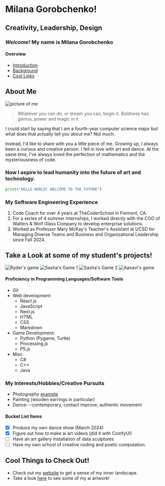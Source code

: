 # Milana Gorobchenko!
## Creativity, Leadership, Design

### *Welcome!* My name is **Milana Gorobchenko**

#### Overview
- [Introduction](#milana-gorobchenko)
- [Background](#about-me)
- [Cool Links](#cool-things-to-check-out)

## About Me

![picture of me](profile.JPEG)

> Whatever you can do, or dream you can, begin it. Boldness has genius, power and magic in it

I could start by saying that I am a fourth-year computer science major but what does that actually tell you about me? Not much.

Instead, I'd like to share with you a little piece of me.
Growing up, I always been a curious and creative person. I fell in love with art and dance. At the same time, I've always loved the perfection of mathematics and the mysteriousness of code. 
### Now I aspire to lead humanity into the future of art and technology.

```python
print("HELLO WORLD! WELCOME TO THE FUTURE")
```

### My Software Engineering Experience
1. Code Coach for over 4 years at TheCoderSchool in Fremont, CA.
2. For a series of 4 summer internships, I worked directly with the COO of Walters & Wolf Glass Company to develop enterprise solutions.
3. Worked as Professor Mary McKay's Teacher's Assistant at UCSD for Managing Diverse Teams and Business and Organizational Leadership since Fall 2024.

## Take a Look at some of my student's projects!

![Ryder's game](ryder-game.png)
![Sasha's Game 1](sasha-game-2.png)
![Sasha's Game 2](sasha-game.png)
![Aanavi's game](aanavi-game.png)

#### Proficiency in Programming Languages/Software Tools
- Git
- Web development:
    - React.js
    - JavaScript
    - Next.js
    - HTML
    - CSS
    - Markdown
- Game Development:
    - Python (Pygame, Turtle)
    - Processing.js
    - P5.js
- Misc
    - C#
    - C++
    - Java

### My Interests/Hobbies/Creative Pursuits
* Photography [example](#cool-things-to-check-out)
* Painting (wooden earrings in particular)
* Dance---contemporary, contact improve, authentic movement

#### Bucket List Items
- [x] Produce my own dance show (March 2024)
- [x] Figure out how to make ai art videos (did it with ComfyUI)
- [ ] Have an art gallery installation of data sculptures
- [ ] Have my own school of creative coding and poetic computation.

## Cool Things to Check Out!
- Check out my [website](https://www.milana-gorobchenko.com) to get a sense of my inner landscape.
- Take a look [here](ai_surfer.png) to see some of my ai artwork!
